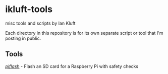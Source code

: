 # ikluft-tools
misc tools and scripts by Ian Kluft

Each directory in this repository is for its own separate script or tool that I'm posting in public.

## Tools

[*piflash*](piflash/) - Flash an SD card for a Raspberry Pi with safety checks
